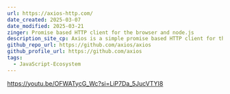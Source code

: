 ```yaml
---
url: https://axios-http.com/
date_created: 2025-03-07
date_modified: 2025-03-21
zinger: Promise based HTTP client for the browser and node.js
description_site_cp: Axios is a simple promise based HTTP client for the browser and node.js. Axios provides a simple to use library in a small package with a very extensible interface.Get Started
github_repo_url: https://github.com/axios/axios
github_profile_url: https://github.com/axios
tags:
  - JavaScript-Ecosystem
---
```



https://youtu.be/OFWATycG_Wc?si=LiP7Da_5JucVTYI8